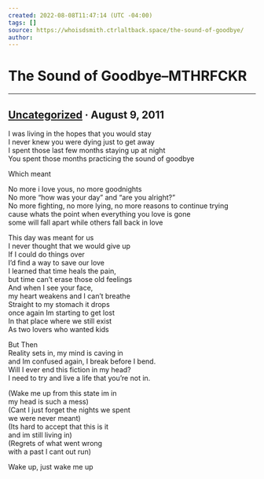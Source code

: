 ```yaml
---
created: 2022-08-08T11:47:14 (UTC -04:00)
tags: []
source: https://whoisdsmith.ctrlaltback.space/the-sound-of-goodbye/
author: 
---
```


# The Sound of Goodbye–MTHRFCKR

---

## [Uncategorized](https://whoisdsmith.ctrlaltback.space/category/uncategorized/) · August 9, 2011

I was living in the hopes that you would stay  
I never knew you were dying just to get away  
I spent those last few months staying up at night  
You spent those months practicing the sound of goodbye

Which meant

No more i Iove yous, no more goodnights  
No more “how was your day” and “are you alright?”  
No more fighting, no more lying, no more reasons to continue trying  
cause whats the point when everything you love is gone  
some will fall apart while others fall back in love

This day was meant for us  
I never thought that we would give up  
If I could do things over  
I’d find a way to save our love  
I learned that time heals the pain,  
but time can’t erase those old feelings  
And when I see your face,  
my heart weakens and I can’t breathe  
Straight to my stomach it drops  
once again Im starting to get lost  
In that place where we still exist  
As two lovers who wanted kids

But Then  
Reality sets in, my mind is caving in  
and Im confused again, I break before I bend.  
Will I ever end this fiction in my head?  
I need to try and live a life that you’re not in.

(Wake me up from this state im in  
my head is such a mess)  
(Cant I just forget the nights we spent  
we were never meant)  
(Its hard to accept that this is it  
and im still living in)  
(Regrets of what went wrong  
with a past I cant out run)

Wake up, just wake me up
